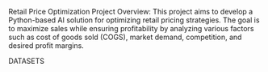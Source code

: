  Retail Price Optimization Project Overview:
 This project aims to develop a Python-based AI solution for optimizing retail pricing
 strategies. The goal is to maximize sales while ensuring profitability by analyzing
 various factors such as cost of goods sold (COGS), market demand, competition,
 and desired profit margins.

DATASETS
